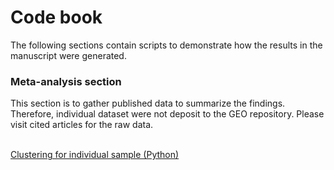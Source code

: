 # Code book

The following sections contain scripts to demonstrate how the results in the manuscript were generated.

### Meta-analysis section
This section is to gather published data to summarize the findings. Therefore, individual dataset were not deposit to the GEO repository. Please visit cited articles for the raw data.

<br>[Clustering for individual sample (Python)](Meta-analysis/[Cluster]Individual_sample.md)<br>

